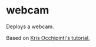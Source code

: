# webcam
Deploys a webcam.

Based on [Kris Occhipinti's tutorial.](https://www.youtube.com/watch?v=hIxIbSW82AQ)
